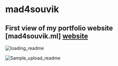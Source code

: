 # mad4souvik

## First view of my portfolio website [mad4souvik.ml] [website]

![loading_readme](https://user-images.githubusercontent.com/55107082/121465803-e740d400-c9d3-11eb-980a-dcc986f7d120.png)

![Sample_upload_readme](https://user-images.githubusercontent.com/55107082/121465405-6550ab00-c9d3-11eb-9111-83bf556821b5.png)


[website]: https://mad4souvik.ml
